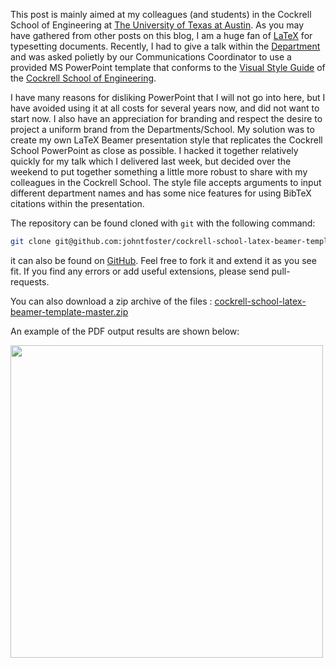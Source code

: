 <!--
 .. title: A LaTeX Beamer template/theme for the Cockrell School of Engineering
 .. slug: cockrell-school-beamer-template
 .. date: 2015-04-12 21:44:25 UTC-05:00
 .. tags: LaTeX, Beamer, theme, Cockrell School, UT, PowerPoint
 .. link: 
 .. description: 
 .. type: text
 -->

This post is mainly aimed at my colleagues (and students) in the Cockrell School of Engineering at [The University of Texas at Austin](http://www.utexas.edu).  As you may have gathered from other posts on this blog, I am a huge fan of [LaTeX](http://www.latex-project.org/) for typesetting documents.  Recently, I had to give a talk within the [Department](http://pge.utexas.edu) and was asked polietly by our Communications Coordinator to use a provided MS PowerPoint template that conforms to the [Visual Style Guide](http://www.engr.utexas.edu/communications/visualguidelines) of the [Cockrell School of Engineering](http://engr.utexas.edu). 



I have many reasons for disliking PowerPoint that I will not go into here, but I have avoided using it at all costs for several years now, and did not want to start now.  I also have an appreciation for branding and respect the desire to project a uniform brand from the Departments/School.  My solution was to create my own LaTeX Beamer presentation style that replicates the Cockrell School PowerPoint as close as possible.  I hacked it together relatively quickly for my talk which I delivered last week, but decided over the weekend to put together something a little more robust to share with my colleagues in the Cockrell School.  The style file accepts arguments to input different department names and has some nice features for using BibTeX citations within the presentation.



The repository can be found cloned with `git` with the following command:

````bash
git clone git@github.com:johntfoster/cockrell-school-latex-beamer-template
````

it can also be found on [GitHub](https://github.com/johntfoster/cockrell-school-latex-beamer-template). Feel free to fork it and extend it as you see fit.  If you find any errors or add useful extensions, please send pull-requests.



You can also download a zip archive of the files : [cockrell-school-latex-beamer-template-master.zip](https://github.com/johntfoster/cockrell-school-latex-beamer-template/archive/master.zip)



An example of the PDF output results are shown below:

<img src="/files/presentation.gif" width=500>

